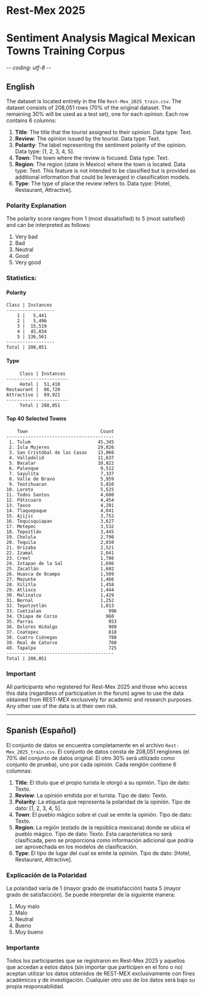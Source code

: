 # Rest-Mex 2025
# Sentiment Analysis Magical Mexican Towns Training Corpus
-*- coding: utf-8 -*-

## English
The dataset is located entirely in the file `Rest-Mex_2025_train.csv`.
The dataset consists of 208,051 rows (70% of the original dataset. The remaining 30% will be used as a test set), one for each opinion. Each row contains 6 columns:

1. **Title**: The title that the tourist assigned to their opinion. Data type: Text.
2. **Review**: The opinion issued by the tourist. Data type: Text.
3. **Polarity**: The label representing the sentiment polarity of the opinion. Data type: [1, 2, 3, 4, 5].
4. **Town**: The town where the review is focused. Data type: Text.
5. **Region**: The region (state in Mexico) where the town is located. Data type: Text. This feature is not intended to be classified but is provided as additional information that could be leveraged in classification models.
6. **Type**: The type of place the review refers to. Data type: [Hotel, Restaurant, Attractive].

### Polarity Explanation
The polarity score ranges from 1 (most dissatisfied) to 5 (most satisfied) and can be interpreted as follows:

1. Very bad
2. Bad
3. Neutral
4. Good
5. Very good

### Statistics:

#### Polarity
```
Class | Instances
------------------
    1 |   5,441
    2 |   5,496
    3 |  15,519
    4 |  45,034
    5 | 136,561
------------------
Total | 208,051
```

#### Type
```
     Class | Instances
-----------------------
     Hotel |  51,410
Restaurant |  86,720
Attractive |  69,921
-----------------------
     Total | 208,051
```

#### Top 40 Selected Towns
```
    Town                           Count
----------------------------------------
 1. Tulum                         45,345
 2. Isla Mujeres                  29,826
 3. San Cristóbal de las Casas    13,060
 4. Valladolid                    11,637
 5. Bacalar                       10,822
 6. Palenque                       9,512
 7. Sayulita                       7,337
 8. Valle de Bravo                 5,959
 9. Teotihuacan                    5,810
10. Loreto                         5,525
11. Todos Santos                   4,600
12. Pátzcuaro                      4,454
13. Taxco                          4,201
14. Tlaquepaque                    4,041
15. Ajijic                         3,752
16. Tequisquiapan                  3,627
17. Metepec                        3,532
18. Tepoztlán                      3,445
19. Cholula                        2,790
20. Tequila                        2,650
21. Orizaba                        2,521
22. Izamal                         2,041
23. Creel                          1,786
24. Ixtapan de la Sal              1,696
25. Zacatlán                       1,602
26. Huasca de Ocampo               1,509
27. Mazunte                        1,466
28. Xilitla                        1,458
29. Atlixco                        1,444
30. Malinalco                      1,429
31. Bernal                         1,252
32. Tepotzotlán                    1,013
33. Cuetzalan                         996
34. Chiapa de Corzo                  960
35. Parras                            953
36. Dolores Hidalgo                   909
37. Coatepec                          818
38. Cuatro Ciénegas                   788
39. Real de Catorce                   760
40. Tapalpa                           725
----------------------------------------
Total | 208,051
```

### Important
All participants who registered for Rest-Mex 2025 and those who access this data (regardless of participation in the forum) agree to use the data obtained from REST-MEX exclusively for academic and research purposes. Any other use of the data is at their own risk.

---

## Spanish (Español)
El conjunto de datos se encuentra completamente en el archivo `Rest-Mex_2025_train.csv`.
El conjunto de datos consta de 208,051 renglones (el 70% del conjunto de datos original. El otro 30% será utilizado como conjunto de prueba), uno por cada opinión. Cada renglón contiene 6 columnas:

1. **Title**: El título que el propio turista le otorgó a su opinión. Tipo de dato: Texto.
2. **Review**: La opinión emitida por el turista. Tipo de dato: Texto.
3. **Polarity**: La etiqueta que representa la polaridad de la opinión. Tipo de dato: [1, 2, 3, 4, 5].
4. **Town**: El pueblo mágico sobre el cual se emite la opinión. Tipo de dato: Texto.
5. **Region**: La región (estado de la república mexicana) donde se ubica el pueblo mágico. Tipo de dato: Texto. Esta característica no será clasificada, pero se proporciona como información adicional que podría ser aprovechada en los modelos de clasificación.
6. **Type**: El tipo de lugar del cual se emite la opinión. Tipo de dato: [Hotel, Restaurant, Attractive].

### Explicación de la Polaridad
La polaridad varía de 1 (mayor grado de insatisfacción) hasta 5 (mayor grado de satisfacción). Se puede interpretar de la siguiente manera:

1. Muy malo
2. Malo
3. Neutral
4. Bueno
5. Muy bueno

### Importante
Todos los participantes que se registraron en Rest-Mex 2025 y aquellos que accedan a estos datos (sin importar que participen en el foro o no) aceptan utilizar los datos obtenidos de REST-MEX exclusivamente con fines académicos y de investigación. Cualquier otro uso de los datos será bajo su propia responsabilidad.

